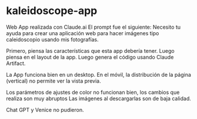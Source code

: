 # kaleidoscope-app
Web App realizada con Claude.ai
El prompt fue el siguiente:
Necesito tu ayuda para crear una aplicación web para hacer imágenes tipo caleidoscopio usando mis fotografías.

Primero, piensa las características que esta app debería tener.
Luego piensa en el layout de la app.
Luego genera el código usando Claude Artifact.

La App funciona bien en un desktop.
En el móvil, la distribución de la página (vertical) no permite ver la vista previa.

Los parámetros de ajustes de color no funcionan bien, los cambios que realiza son muy abruptos
Las imágenes al descargarlas son de baja calidad.

Chat GPT y Venice no pudieron.
